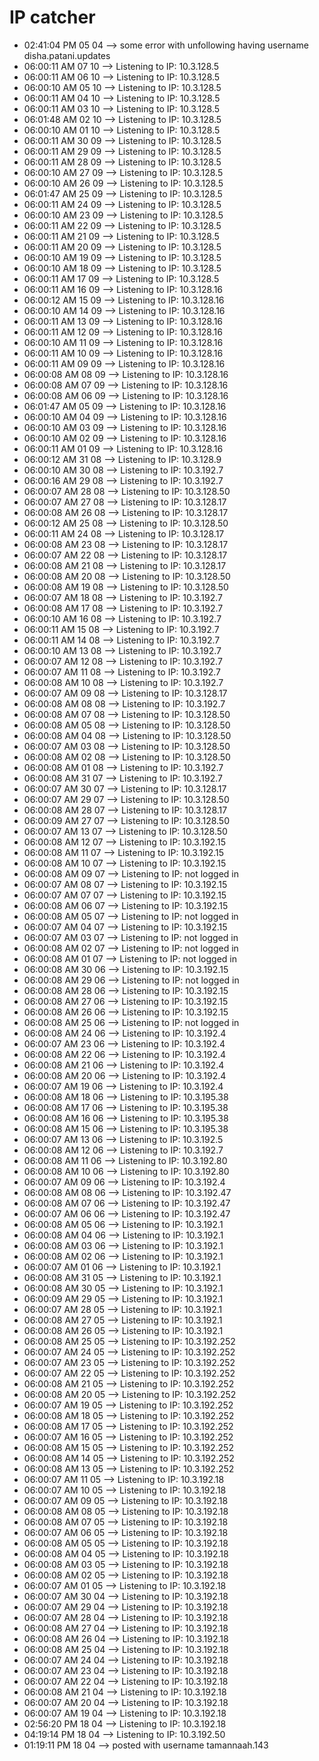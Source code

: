 # IP catcher
-	02:41:04 PM 05 04 --> some error with unfollowing having username disha.patani.updates
-	06:00:11 AM 07 10 --> Listening to IP: 10.3.128.5
-	06:00:11 AM 06 10 --> Listening to IP: 10.3.128.5
-	06:00:10 AM 05 10 --> Listening to IP: 10.3.128.5
-	06:00:11 AM 04 10 --> Listening to IP: 10.3.128.5
-	06:00:11 AM 03 10 --> Listening to IP: 10.3.128.5
-	06:01:48 AM 02 10 --> Listening to IP: 10.3.128.5
-	06:00:10 AM 01 10 --> Listening to IP: 10.3.128.5
-	06:00:11 AM 30 09 --> Listening to IP: 10.3.128.5
-	06:00:11 AM 29 09 --> Listening to IP: 10.3.128.5
-	06:00:11 AM 28 09 --> Listening to IP: 10.3.128.5
-	06:00:10 AM 27 09 --> Listening to IP: 10.3.128.5
-	06:00:10 AM 26 09 --> Listening to IP: 10.3.128.5
-	06:01:47 AM 25 09 --> Listening to IP: 10.3.128.5
-	06:00:11 AM 24 09 --> Listening to IP: 10.3.128.5
-	06:00:10 AM 23 09 --> Listening to IP: 10.3.128.5
-	06:00:11 AM 22 09 --> Listening to IP: 10.3.128.5
-	06:00:11 AM 21 09 --> Listening to IP: 10.3.128.5
-	06:00:11 AM 20 09 --> Listening to IP: 10.3.128.5
-	06:00:10 AM 19 09 --> Listening to IP: 10.3.128.5
-	06:00:10 AM 18 09 --> Listening to IP: 10.3.128.5
-	06:00:11 AM 17 09 --> Listening to IP: 10.3.128.5
-	06:00:11 AM 16 09 --> Listening to IP: 10.3.128.16
-	06:00:12 AM 15 09 --> Listening to IP: 10.3.128.16
-	06:00:10 AM 14 09 --> Listening to IP: 10.3.128.16
-	06:00:11 AM 13 09 --> Listening to IP: 10.3.128.16
-	06:00:11 AM 12 09 --> Listening to IP: 10.3.128.16
-	06:00:10 AM 11 09 --> Listening to IP: 10.3.128.16
-	06:00:11 AM 10 09 --> Listening to IP: 10.3.128.16
-	06:00:11 AM 09 09 --> Listening to IP: 10.3.128.16
-	06:00:08 AM 08 09 --> Listening to IP: 10.3.128.16
-	06:00:08 AM 07 09 --> Listening to IP: 10.3.128.16
-	06:00:08 AM 06 09 --> Listening to IP: 10.3.128.16
-	06:01:47 AM 05 09 --> Listening to IP: 10.3.128.16
-	06:00:10 AM 04 09 --> Listening to IP: 10.3.128.16
-	06:00:10 AM 03 09 --> Listening to IP: 10.3.128.16
-	06:00:10 AM 02 09 --> Listening to IP: 10.3.128.16
-	06:00:11 AM 01 09 --> Listening to IP: 10.3.128.16
-	06:00:12 AM 31 08 --> Listening to IP: 10.3.128.9
-	06:00:10 AM 30 08 --> Listening to IP: 10.3.192.7
-	06:00:16 AM 29 08 --> Listening to IP: 10.3.192.7
-	06:00:07 AM 28 08 --> Listening to IP: 10.3.128.50
-	06:00:07 AM 27 08 --> Listening to IP: 10.3.128.17
-	06:00:08 AM 26 08 --> Listening to IP: 10.3.128.17
-	06:00:12 AM 25 08 --> Listening to IP: 10.3.128.50
-	06:00:11 AM 24 08 --> Listening to IP: 10.3.128.17
-	06:00:08 AM 23 08 --> Listening to IP: 10.3.128.17
-	06:00:07 AM 22 08 --> Listening to IP: 10.3.128.17
-	06:00:08 AM 21 08 --> Listening to IP: 10.3.128.17
-	06:00:08 AM 20 08 --> Listening to IP: 10.3.128.50
-	06:00:08 AM 19 08 --> Listening to IP: 10.3.128.50
-	06:00:07 AM 18 08 --> Listening to IP: 10.3.192.7
-	06:00:08 AM 17 08 --> Listening to IP: 10.3.192.7
-	06:00:10 AM 16 08 --> Listening to IP: 10.3.192.7
-	06:00:11 AM 15 08 --> Listening to IP: 10.3.192.7
-	06:00:11 AM 14 08 --> Listening to IP: 10.3.192.7
-	06:00:10 AM 13 08 --> Listening to IP: 10.3.192.7
-	06:00:07 AM 12 08 --> Listening to IP: 10.3.192.7
-	06:00:07 AM 11 08 --> Listening to IP: 10.3.192.7
-	06:00:08 AM 10 08 --> Listening to IP: 10.3.192.7
-	06:00:07 AM 09 08 --> Listening to IP: 10.3.128.17
-	06:00:08 AM 08 08 --> Listening to IP: 10.3.192.7
-	06:00:08 AM 07 08 --> Listening to IP: 10.3.128.50
-	06:00:08 AM 05 08 --> Listening to IP: 10.3.128.50
-	06:00:08 AM 04 08 --> Listening to IP: 10.3.128.50
-	06:00:07 AM 03 08 --> Listening to IP: 10.3.128.50
-	06:00:08 AM 02 08 --> Listening to IP: 10.3.128.50
-	06:00:08 AM 01 08 --> Listening to IP: 10.3.192.7
-	06:00:08 AM 31 07 --> Listening to IP: 10.3.192.7
-	06:00:07 AM 30 07 --> Listening to IP: 10.3.128.17
-	06:00:07 AM 29 07 --> Listening to IP: 10.3.128.50
-	06:00:08 AM 28 07 --> Listening to IP: 10.3.128.17
-	06:00:09 AM 27 07 --> Listening to IP: 10.3.128.50
-	06:00:07 AM 13 07 --> Listening to IP: 10.3.128.50
-	06:00:08 AM 12 07 --> Listening to IP: 10.3.192.15
-	06:00:08 AM 11 07 --> Listening to IP: 10.3.192.15
-	06:00:08 AM 10 07 --> Listening to IP: 10.3.192.15
-	06:00:08 AM 09 07 --> Listening to IP: not logged in
-	06:00:07 AM 08 07 --> Listening to IP: 10.3.192.15
-	06:00:07 AM 07 07 --> Listening to IP: 10.3.192.15
-	06:00:08 AM 06 07 --> Listening to IP: 10.3.192.15
-	06:00:08 AM 05 07 --> Listening to IP: not logged in
-	06:00:07 AM 04 07 --> Listening to IP: 10.3.192.15
-	06:00:07 AM 03 07 --> Listening to IP: not logged in
-	06:00:08 AM 02 07 --> Listening to IP: not logged in
-	06:00:08 AM 01 07 --> Listening to IP: not logged in
-	06:00:08 AM 30 06 --> Listening to IP: 10.3.192.15
-	06:00:08 AM 29 06 --> Listening to IP: not logged in
-	06:00:08 AM 28 06 --> Listening to IP: 10.3.192.15
-	06:00:08 AM 27 06 --> Listening to IP: 10.3.192.15
-	06:00:08 AM 26 06 --> Listening to IP: 10.3.192.15
-	06:00:08 AM 25 06 --> Listening to IP: not logged in
-	06:00:08 AM 24 06 --> Listening to IP: 10.3.192.4
-	06:00:07 AM 23 06 --> Listening to IP: 10.3.192.4
-	06:00:08 AM 22 06 --> Listening to IP: 10.3.192.4
-	06:00:08 AM 21 06 --> Listening to IP: 10.3.192.4
-	06:00:08 AM 20 06 --> Listening to IP: 10.3.192.4
-	06:00:07 AM 19 06 --> Listening to IP: 10.3.192.4
-	06:00:08 AM 18 06 --> Listening to IP: 10.3.195.38
-	06:00:08 AM 17 06 --> Listening to IP: 10.3.195.38
-	06:00:08 AM 16 06 --> Listening to IP: 10.3.195.38
-	06:00:08 AM 15 06 --> Listening to IP: 10.3.195.38
-	06:00:07 AM 13 06 --> Listening to IP: 10.3.192.5
-	06:00:08 AM 12 06 --> Listening to IP: 10.3.192.7
-	06:00:08 AM 11 06 --> Listening to IP: 10.3.192.80
-	06:00:08 AM 10 06 --> Listening to IP: 10.3.192.80
-	06:00:07 AM 09 06 --> Listening to IP: 10.3.192.4
-	06:00:08 AM 08 06 --> Listening to IP: 10.3.192.47
-	06:00:08 AM 07 06 --> Listening to IP: 10.3.192.47
-	06:00:07 AM 06 06 --> Listening to IP: 10.3.192.47
-	06:00:08 AM 05 06 --> Listening to IP: 10.3.192.1
-	06:00:08 AM 04 06 --> Listening to IP: 10.3.192.1
-	06:00:08 AM 03 06 --> Listening to IP: 10.3.192.1
-	06:00:08 AM 02 06 --> Listening to IP: 10.3.192.1
-	06:00:07 AM 01 06 --> Listening to IP: 10.3.192.1
-	06:00:08 AM 31 05 --> Listening to IP: 10.3.192.1
-	06:00:08 AM 30 05 --> Listening to IP: 10.3.192.1
-	06:00:09 AM 29 05 --> Listening to IP: 10.3.192.1
-	06:00:07 AM 28 05 --> Listening to IP: 10.3.192.1
-	06:00:08 AM 27 05 --> Listening to IP: 10.3.192.1
-	06:00:08 AM 26 05 --> Listening to IP: 10.3.192.1
-	06:00:08 AM 25 05 --> Listening to IP: 10.3.192.252
-	06:00:07 AM 24 05 --> Listening to IP: 10.3.192.252
-	06:00:07 AM 23 05 --> Listening to IP: 10.3.192.252
-	06:00:07 AM 22 05 --> Listening to IP: 10.3.192.252
-	06:00:08 AM 21 05 --> Listening to IP: 10.3.192.252
-	06:00:08 AM 20 05 --> Listening to IP: 10.3.192.252
-	06:00:07 AM 19 05 --> Listening to IP: 10.3.192.252
-	06:00:08 AM 18 05 --> Listening to IP: 10.3.192.252
-	06:00:08 AM 17 05 --> Listening to IP: 10.3.192.252
-	06:00:07 AM 16 05 --> Listening to IP: 10.3.192.252
-	06:00:08 AM 15 05 --> Listening to IP: 10.3.192.252
-	06:00:08 AM 14 05 --> Listening to IP: 10.3.192.252
-	06:00:08 AM 13 05 --> Listening to IP: 10.3.192.252
-	06:00:07 AM 11 05 --> Listening to IP: 10.3.192.18
-	06:00:07 AM 10 05 --> Listening to IP: 10.3.192.18
-	06:00:07 AM 09 05 --> Listening to IP: 10.3.192.18
-	06:00:08 AM 08 05 --> Listening to IP: 10.3.192.18
-	06:00:08 AM 07 05 --> Listening to IP: 10.3.192.18
-	06:00:07 AM 06 05 --> Listening to IP: 10.3.192.18
-	06:00:08 AM 05 05 --> Listening to IP: 10.3.192.18
-	06:00:08 AM 04 05 --> Listening to IP: 10.3.192.18
-	06:00:08 AM 03 05 --> Listening to IP: 10.3.192.18
-	06:00:08 AM 02 05 --> Listening to IP: 10.3.192.18
-	06:00:07 AM 01 05 --> Listening to IP: 10.3.192.18
-	06:00:07 AM 30 04 --> Listening to IP: 10.3.192.18
-	06:00:07 AM 29 04 --> Listening to IP: 10.3.192.18
-	06:00:07 AM 28 04 --> Listening to IP: 10.3.192.18
-	06:00:08 AM 27 04 --> Listening to IP: 10.3.192.18
-	06:00:08 AM 26 04 --> Listening to IP: 10.3.192.18
-	06:00:08 AM 25 04 --> Listening to IP: 10.3.192.18
-	06:00:07 AM 24 04 --> Listening to IP: 10.3.192.18
-	06:00:07 AM 23 04 --> Listening to IP: 10.3.192.18
-	06:00:07 AM 22 04 --> Listening to IP: 10.3.192.18
-	06:00:08 AM 21 04 --> Listening to IP: 10.3.192.18
-	06:00:07 AM 20 04 --> Listening to IP: 10.3.192.18
-	06:00:07 AM 19 04 --> Listening to IP: 10.3.192.18
-	02:56:20 PM 18 04 --> Listening to IP: 10.3.192.18
-	04:19:14 PM 18 04 --> Listening to IP: 10.3.192.50
-	01:19:11 PM 18 04 --> posted with username tamannaah.143